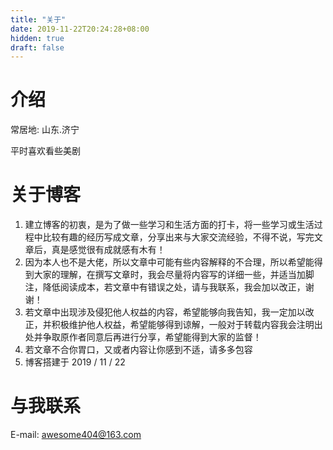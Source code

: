 ```yaml
---
title: "关于"
date: 2019-11-22T20:24:28+08:00
hidden: true
draft: false
---
```


# 介绍

常居地: 山东.济宁

平时喜欢看些美剧



# 关于博客

1. 建立博客的初衷，是为了做一些学习和生活方面的打卡，将一些学习或生活过程中比较有趣的经历写成文章，分享出来与大家交流经验，不得不说，写完文章后，真是感觉很有成就感有木有！
2. 因为本人也不是大佬，所以文章中可能有些内容解释的不合理，所以希望能得到大家的理解，在撰写文章时，我会尽量将内容写的详细一些，并适当加脚注，降低阅读成本，若文章中有错误之处，请与我联系，我会加以改正，谢谢！
3. 若文章中出现涉及侵犯他人权益的内容，希望能够向我告知，我一定加以改正，并积极维护他人权益，希望能够得到谅解，一般对于转载内容我会注明出处并争取原作者同意后再进行分享，希望能得到大家的监督！
4. 若文章不合你胃口，又或者内容让你感到不适，请多多包容
5. 博客搭建于 2019 / 11 / 22



# 与我联系

E-mail: [awesome404@163.com](mailto:awesome404@163.com)

